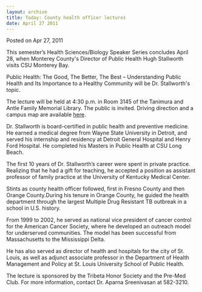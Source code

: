 ```yaml
---
layout: archive
title: Today: County health officer lectures
date: April 27 2011
---
```





<span class="date">Posted on Apr 27, 2011    </span>
<p>This semester&#x2019;s Health Sciences/Biology Speaker Series concludes
April 28, when Monterey County&apos;s Director of Public Health Hugh
Stallworth visits CSU Monterey Bay.</p>
<p>Public Health: The Good, The Better, The Best
&#x2013;&#xA0;Understanding Public Health and Its Importance to a Healthy
Community will be Dr. Stallworth&apos;s topic.</p>
<p>The lecture will be held at 4:30 p.m. in Room 3145 of the
Tanimura and Antle Family Memorial Library. The public is invited.
Driving direction and a campus map are available <a href="http://csumb.edu/map" rel="nofollow">here</a>.</p>
<p>Dr. Stallworth is board-certified in public health and
preventive medicine. He earned a medical degree from Wayne State
University in Detroit, and served his internship and residency at
Detroit General Hospital and Henry Ford Hospital. He completed his
Masters in Public Health at CSU Long Beach.</p>
<p>The first 10 years of Dr. Stallworth&#x2019;s career were spent in
private practice. Realizing that he had a gift for teaching, he
accepted a position as assistant professor of family practice at
the University of Kentucky Medical Center.</p>
<p>Stints as county health officer followed, first in Fresno County
and then Orange County.During his tenure in Orange County, he
guided the health department through the largest Multiple Drug
Resistant TB outbreak in a school in U.S. history.</p>
<p>From 1999 to 2002, he served as national vice president of
cancer control for the American Cancer Society, where he developed
an outreach model for underserved communities. The model has been
successful from Massachusetts to the Mississippi Delta.</p>
<p>He has also served as director of health and hospitals for the
city of St. Louis, as well as adjunct associate professor in the
Department of Health Management and Policy at St. Louis University
School of Public Health.</p>
<p>The lecture is sponsored by the Tribeta Honor Society and the
Pre-Med Club. For more information, contact Dr. Aparna Sreenivasan
at 582-3210.<br>
<br>
&#xA0;&#xA0;</br></br></p>





